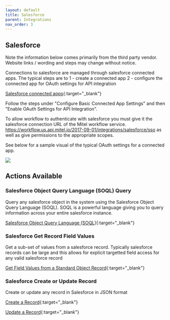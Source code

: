 ```yaml
---
layout: default
title: Salesforce
parent: Integrations
nav_order: 3
---
```


## Salesforce

Note the information below comes primarily from the third party vendor. Website links / wording and steps may change without notice. 

Connections to salesforce are managed through salesforce connected apps. The typical steps are to 1 - create a connected app 2 - configure the connected app for OAuth settings for API integration

[Salesforce connected apps](https://help.salesforce.com/articleView?id=connected_app_create.htm){:target="_blank"}

Follow the steps under "Configure Basic Connected App Settings" and then "Enable OAuth Settings for API Integration".

To allow workflow to authenticate with salesforce you must give it the salesforce connection URL of the Mitel workflow service. https://workflow.us.api.mitel.io/2017-09-01/integrations/salesforce/sso as well as give permissions to the appropriate scopes.

See below for a sample visual of the typical OAuth settings for a connected app.

![](../../../assets/integrations/salesforce-connected-app.png)

## Actions Available

### Salesforce Object Query Language (SOQL) Query
Query any salesforce object in the system using the Salesforce Object Query Language (SOQL). SOQL is a powerful language giving you to query information across your entire salesforce instance.

[Salesforce Object Query Language (SOQL)](https://developer.salesforce.com/docs/atlas.en-us.soql_sosl.meta/soql_sosl/sforce_api_calls_soql.htm){:target="_blank"}

### Salesforce Get Record Field Values
Get a sub-set of values from a salesforce record. Typically salesforce records can be large and this allows for explicit targetted field access for any valid salesforce record

[Get Field Values from a Standard Object Record](https://developer.salesforce.com/docs/atlas.en-us.api_rest.meta/api_rest/dome_get_field_values.htm){:target="_blank"}

### Salesforce Create or Update Record
Create or update any record in Salesforce in JSON format

[Create a Record](https://developer.salesforce.com/docs/atlas.en-us.api_rest.meta/api_rest/dome_sobject_create.htm){:target="_blank"}

[Update a Record](https://developer.salesforce.com/docs/atlas.en-us.api_rest.meta/api_rest/dome_update_fields.htm){:target="_blank"}